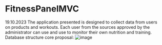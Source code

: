 # FitnessPanelMVC
19.10.2023
The application presented is designed to collect data from users on products and workouts. Each user from the sources approved by the administrator can use and use to monitor their own nutrition and training. 
Database structure core proposal:
![image](https://github.com/DRyncewicz/FitnessPanelMVC/assets/97690111/bbf5a2fa-d104-4566-9e60-e382b99690c5)
